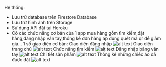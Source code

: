 Hệ thống:
-	Lưu trữ database trên Firestore Database
-	Lưu trữ hình ảnh trên Storage
-	Sử dụng API đặt tại Heroku
-   Có các chức năng cơ bản của 1 app mua hàng gồm tìm kiếm,đặt hàng,đăng nhập vân tay,thống kê đơn hàng áp dụng quét mã qr để giảm giá...
1 số giao diện cơ bản:
Giao diện đăng nhập
![alt text](https://firebasestorage.googleapis.com/v0/b/happy-3f088.appspot.com/o/1.png?alt=media&token=fa9741eb-988e-4d8c-8d20-d65f1f7adb9d)
Giao diện trang chủ
![alt text](https://firebasestorage.googleapis.com/v0/b/happy-3f088.appspot.com/o/3.png?alt=media&token=e0da59e4-56b5-4c89-b74a-a4391077ff7b)
Chức năng tìm kiếm
![alt text](https://firebasestorage.googleapis.com/v0/b/happy-3f088.appspot.com/o/4.png?alt=media&token=b716aa2d-206b-48c1-936c-127df7ffabd0)
Đăng nhập bằng vân tay
![alt text](https://firebasestorage.googleapis.com/v0/b/happy-3f088.appspot.com/o/5.png?alt=media&token=ea5f12d0-8e6b-41b9-b3a5-ea5f88a162dc)
Chi tiết sản phẩm
![alt text](https://firebasestorage.googleapis.com/v0/b/happy-3f088.appspot.com/o/6.png?alt=media&token=b9243f4a-ec93-4a42-b8e2-ec1648e3044d)
Thống kê những chiếc áo đã được đặt
![alt text](https://firebasestorage.googleapis.com/v0/b/happy-3f088.appspot.com/o/6.png?alt=media&token=b9243f4a-ec93-4a42-b8e2-ec1648e3044d)
